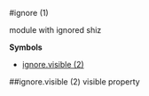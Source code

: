 <a name="module_ignore"></a>
#ignore (1)

module with ignored shiz

  
**Symbols**  
  * [ignore.visible (2)](#module_ignore.visible)

<a name="module_ignore.visible"></a>
##ignore.visible (2)
visible property

  
